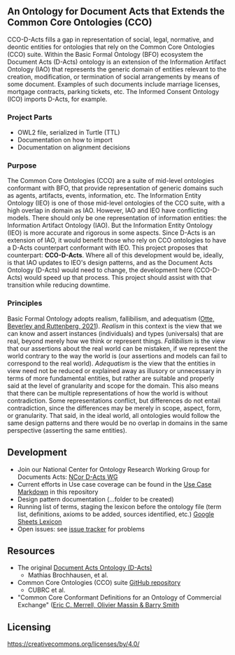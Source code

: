 ## An Ontology for Document Acts that Extends the Common Core Ontologies (CCO)
CCO-D-Acts fills a gap in representation of social, legal, normative, and deontic entities for ontologies that rely on the Common Core Ontologies (CCO) suite. Within the Basic Formal Ontology (BFO) ecosystem the Document Acts (D-Acts) ontology is an extension of the Information Artifact Ontology (IAO) that represents the generic domain of entities relevant to the creation, modification, or termination of social arrangements by means of some document. Examples of such documents include marriage licenses, mortgage contracts, parking tickets, etc. The Informed Consent Ontology (ICO) imports D-Acts, for example.

### Project Parts
- OWL2 file, serialized in Turtle (TTL)
- Documentation on how to import
- Documentation on alignment decisions

### Purpose
The Common Core Ontologies (CCO) are a suite of mid-level ontologies conformant with BFO, that provide representation of generic domains such as agents, artifacts, events, information, etc. The Information Entity Ontology (IEO) is one of those mid-level ontologies of the CCO suite, with a high overlap in domain as IAO. However, IAO and IEO have conflicting models. There should only be one representation of information entities: the Information Artifact Ontology (IAO). But the Information Entity Ontology (IEO) is more accurate and rigorous in some aspects. Since D-Acts is an extension of IAO, it would benefit those who rely on CCO ontologies to have a D-Acts counterpart conformant with IEO. This project proposes that counterpart: **CCO-D-Acts**. Where all of this development would be, ideally, is that IAO updates to IEO's design patterns, and as the Document Acts Ontology (D-Acts) would need to change, the development here (CCO-D-Acts) would speed up that process. This project should assist with that transition while reducing downtime.

### Principles
Basic Formal Ontology adopts realism, fallibilism, and adequatism ([Otte, Beverley and Ruttenberg, 2021](https://philarchive.org/archive/OTTBBF)). _Realism_ in this context is the view that we can know and assert instances (individuals) and types (universals) that are real, beyond merely how we think or represent things. _Fallibilism_ is the view that our assertions about the real world can be mistaken, if we represent the world contrary to the way the world is (our assertions and models can fail to correspond to the real world). _Adequatism_ is the view that the entities in view need not be reduced or explained away as illusory or unnecessary in terms of more fundamental entities, but rather are suitable and properly said at the level of granularity and scope for the domain. This also means that there can be multiple representations of how the world is without contradiction. Some representations conflict, but differences do not entail contradiction, since the differences may be merely in scope, aspect, form, or granularity. That said, in the ideal world, all ontologies would follow the same design patterns and there would be no overlap in domains in the same perspective (asserting the same entities).

## Development
- Join our National Center for Ontology Research Working Group for Documents Acts: [NCor D-Acts WG](https://johnbeve.github.io/NCOR-Test/d-acts-wg/)
- Current efforts in Use case coverage can be found in the [Use Case Markdown](https://github.com/jonathanvajda/cco-d-acts/blob/main/use-cases.md) in this repository
- Design pattern documentation (...folder to be created)
- Running list of terms, staging the lexicon before the ontology file (term list, definitions, axioms to be added, sources identified, etc.) [Google Sheets Lexicon](https://docs.google.com/spreadsheets/d/1tC-z5rIos7nOuSaQSgVJ5ik4RHgvnObt/edit#gid=177562300)
- Open issues: see [issue tracker](https://github.com/jonathanvajda/cco-d-acts/issues) for problems 

## Resources
- The original [Document Acts Ontology (D-Acts)](https://github.com/d-acts/d-acts)
  - Mathias Brochhausen, et al.
- Common Core Ontologies (CCO) suite [GitHub repository](https://github.com/CommonCoreOntology/CommonCoreOntologies)
  - CUBRC et al.
- "Common Core Conformant Definitions for an Ontology of Commercial Exchange" ([Eric C. Merrell, Olivier Massin & Barry Smith](https://philarchive.org/rec/MERCCC)

## Licensing
https://creativecommons.org/licenses/by/4.0/
